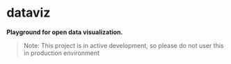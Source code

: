 dataviz
=======

**Playground for open data visualization.** 

> Note: This project is in active development, so please do not user this in production environment